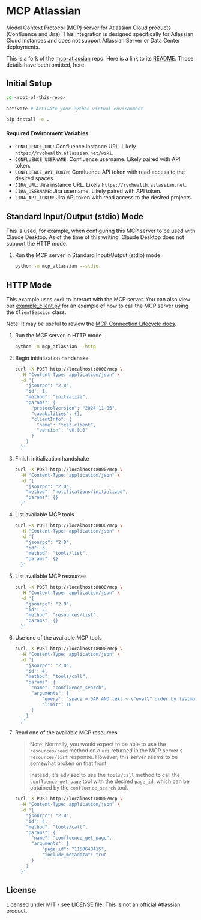 # MCP Atlassian

Model Context Protocol (MCP) server for Atlassian Cloud products (Confluence and Jira). This integration is designed specifically for Atlassian Cloud instances and does not support Atlassian Server or Data Center deployments.

This is a fork of the [mcp-atlassian](https://github.com/sooperset/mcp-atlassian) repo. Here is a link to its [README](https://github.com/sooperset/mcp-atlassian/blob/main/README.md). Those details have been omitted, here.

## Initial Setup

```bash
cd <root-of-this-repo>
    
activate # Activate your Python virtual environment

pip install -e .
```

#### Required Environment Variables

- `CONFLUENCE_URL`: Confluence instance URL. Likely `https://rvohealth.atlassian.net/wiki`.
- `CONFLUENCE_USERNAME`: Confluence username. Likely paired with API token.
- `CONFLUENCE_API_TOKEN`: Confluence API token with read access to the desired spaces.
- `JIRA_URL`: Jira instance URL. Likely `https://rvohealth.atlassian.net`.
- `JIRA_USERNAME`: Jira username. Likely paired with API token.
- `JIRA_API_TOKEN`: Jira API token with read access to the desired projects.

## Standard Input/Output (stdio) Mode

This is used, for example, when configuring this MCP server to be used with Claude Desktop. As of the time of this writing, Claude Desktop does not support the HTTP mode.

1. Run the MCP server in Standard Input/Output (stdio) mode
    ```bash
    python -m mcp_atlassian --stdio
    ```

## HTTP Mode

This example uses `curl` to interact with the MCP server. You can also view our [example_client.py](example_client.py) for an example of how to call the MCP server using the `ClientSession` class.

Note: It may be useful to review the [MCP Connection Lifecycle docs](https://modelcontextprotocol.io/docs/concepts/architecture#connection-lifecycle).

1. Run the MCP server in HTTP mode
    ```bash
    python -m mcp_atlassian --http
    ```

1. Begin initialization handshake
    ```bash
    curl -X POST http://localhost:8000/mcp \
      -H "Content-Type: application/json" \
      -d '{
        "jsonrpc": "2.0",
        "id": 1,                              
        "method": "initialize",
        "params": {
          "protocolVersion": "2024-11-05",
          "capabilities": {},
          "clientInfo": {
            "name": "test-client",
            "version": "v0.0.0"
          }
        }
      }'
    ```

1. Finish initialization handshake
    ```bash
    curl -X POST http://localhost:8000/mcp \
      -H "Content-Type: application/json" \
      -d '{
        "jsonrpc": "2.0",
        "method": "notifications/initialized",
        "params": {}           
      }'
    ```

1. List available MCP tools
    ```bash
    curl -X POST http://localhost:8000/mcp \
      -H "Content-Type: application/json" \
      -d '{
        "jsonrpc": "2.0",
        "id": 3,                              
        "method": "tools/list",
        "params": {}           
      }'
    ```

1. List available MCP resources
    ```bash
    curl -X POST http://localhost:8000/mcp \
      -H "Content-Type: application/json" \
      -d '{
        "jsonrpc": "2.0",
        "id": 2,                              
        "method": "resources/list",
        "params": {}           
      }'
    ```

1. Use one of the available MCP tools
    ```bash
    curl -X POST http://localhost:8000/mcp \
      -H "Content-Type: application/json" \
      -d '{
        "jsonrpc": "2.0",
        "id": 4,
        "method": "tools/call",
        "params": {
          "name": "confluence_search",
          "arguments": {
              "query": "space = DAP AND text ~ \"eval\" order by lastmodified DESC",
              "limit": 10
          }
        }
      }'
    ```

1. Read one of the available MCP resources
    
    > Note: Normally, you would expect to be able to use the `resources/read` method on a `uri` returned in the MCP server's `resources/list` response. However, this server seems to be somewhat broken on that front.
    >
    > Instead, it's advised to use the `tools/call` method to call the `confluence_get_page` tool with the desired `page_id`, which can be obtained by the `confluence_search` tool.
    
    ```bash
    curl -X POST http://localhost:8000/mcp \
      -H "Content-Type: application/json" \
      -d '{
        "jsonrpc": "2.0",
        "id": 4,
        "method": "tools/call",
        "params": {
          "name": "confluence_get_page",
          "arguments": {
              "page_id": "1150648415",              
              "include_metadata": true
          }
        }
      }'
    ```

## License

Licensed under MIT - see [LICENSE](LICENSE) file. This is not an official Atlassian product.
